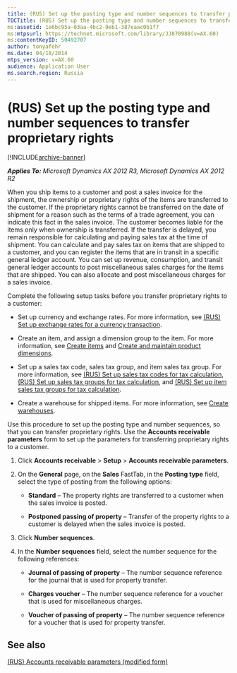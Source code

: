 ```yaml
---
title: (RUS) Set up the posting type and number sequences to transfer proprietary rights
TOCTitle: (RUS) Set up the posting type and number sequences to transfer proprietary rights
ms:assetid: 1e6bc95a-03aa-4bc2-9eb1-387eaac0b1f7
ms:mtpsurl: https://technet.microsoft.com/library/JJ870988(v=AX.60)
ms:contentKeyID: 50492707
author: tonyafehr
ms.date: 04/18/2014
mtps_version: v=AX.60
audience: Application User
ms.search.region: Russia
---
```


# (RUS) Set up the posting type and number sequences to transfer proprietary rights 


[!INCLUDE[archive-banner](includes/archive-banner.md)]


_**Applies To:** Microsoft Dynamics AX 2012 R3, Microsoft Dynamics AX 2012 R2_

When you ship items to a customer and post a sales invoice for the shipment, the ownership or proprietary rights of the items are transferred to the customer. If the proprietary rights cannot be transferred on the date of shipment for a reason such as the terms of a trade agreement, you can indicate this fact in the sales invoice. The customer becomes liable for the items only when ownership is transferred. If the transfer is delayed, you remain responsible for calculating and paying sales tax at the time of shipment. You can calculate and pay sales tax on items that are shipped to a customer, and you can register the items that are in transit in a specific general ledger account. You can set up revenue, consumption, and transit general ledger accounts to post miscellaneous sales charges for the items that are shipped. You can also allocate and post miscellaneous charges for a sales invoice.

Complete the following setup tasks before you transfer proprietary rights to a customer:

  - Set up currency and exchange rates. For more information, see [(RUS) Set up exchange rates for a currency transaction](rus-set-up-exchange-rates-for-a-currency-transaction.md).

  - Create an item, and assign a dimension group to the item. For more information, see [Create items](create-items.md) and [Create and maintain product dimensions](create-and-maintain-product-dimensions.md).

  - Set up a sales tax code, sales tax group, and item sales tax group. For more information, see [(RUS) Set up sales tax codes for tax calculation](rus-set-up-sales-tax-codes-for-tax-calculation.md), [(RUS) Set up sales tax groups for tax calculation](rus-set-up-sales-tax-groups-for-tax-calculation.md), and [(RUS) Set up item sales tax groups for tax calculation](rus-set-up-item-sales-tax-groups-for-tax-calculation.md).

  - Create a warehouse for shipped items. For more information, see [Create warehouses](create-warehouses.md).

Use this procedure to set up the posting type and number sequences, so that you can transfer proprietary rights. Use the **Accounts receivable parameters** form to set up the parameters for transferring proprietary rights to a customer.

1.  Click **Accounts receivable** \> **Setup** \> **Accounts receivable parameters**.

2.  On the **General** page, on the **Sales** FastTab, in the **Posting type** field, select the type of posting from the following options:
    
      - **Standard** – The property rights are transferred to a customer when the sales invoice is posted.
    
      - **Postponed passing of property** – Transfer of the property rights to a customer is delayed when the sales invoice is posted.

3.  Click **Number sequences**.

4.  In the **Number sequences** field, select the number sequence for the following references:
    
      - **Journal of passing of property** – The number sequence reference for the journal that is used for property transfer.
    
      - **Charges voucher** – The number sequence reference for a voucher that is used for miscellaneous charges.
    
      - **Voucher of passing of property** – The number sequence reference for a voucher that is used for property transfer.

## See also

[(RUS) Accounts receivable parameters (modified form)](https://technet.microsoft.com/library/jj733289\(v=ax.60\))

  


